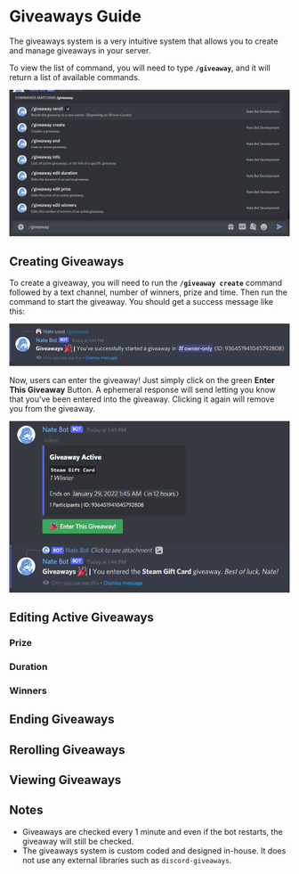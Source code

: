 # Giveaways Guide
The giveaways system is a very intuitive system that allows you to create and manage giveaways in your server.

To view the list of command, you will need to type **`/giveaway`**, and it will return a list of available commands.

![Giveaways Command List](./images/giveaways-commandlist.png)

## Creating Giveaways
To create a giveaway, you will need to run the **`/giveaway create`** command followed by a text channel, number of winners, prize and time. Then run the command to start the giveaway. You should get a success message like this:

![Giveaways Command List](./images/giveaway-createsuccess.png)

Now, users can enter the giveaway! Just simply click on the green **Enter This Giveaway** Button. A ephemeral response will send letting you know that you've been entered into the giveaway. Clicking it again will remove you from the giveaway.

![Giveaway Entry](./images/giveaway-enter.png)


## Editing Active Giveaways
### Prize

### Duration

### Winners

## Ending Giveaways

## Rerolling Giveaways

## Viewing Giveaways


## Notes
- Giveaways are checked every 1 minute and even if the bot restarts, the giveaway will still be checked.
- The giveaways system is custom coded and designed in-house. It does not use any external libraries such as `discord-giveaways`.